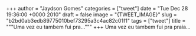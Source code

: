 
+++
author = "Jaydson Gomes"
categories = ["tweet"]
date = "Tue Dec 28 19:36:00 +0000 2010"
draft = false
image = "{TWEET_IMAGE}"
slug = "b2bd0ab3edb89775010bef73295a3c4ac82c01f1"
tags = ["tweet"]
title = """Uma vez eu tambem fui pra..."""
+++
Uma vez eu tambem fui pra praia...
